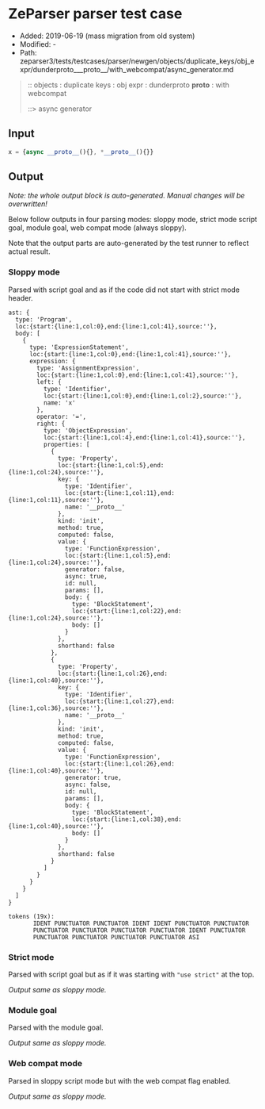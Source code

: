 # ZeParser parser test case

- Added: 2019-06-19 (mass migration from old system)
- Modified: -
- Path: zeparser3/tests/testcases/parser/newgen/objects/duplicate_keys/obj_expr/dunderproto___proto__/with_webcompat/async_generator.md

> :: objects : duplicate keys : obj expr : dunderproto __proto__ : with webcompat
>
> ::> async generator

## Input

`````js
x = {async __proto__(){}, *__proto__(){}}
`````

## Output

_Note: the whole output block is auto-generated. Manual changes will be overwritten!_

Below follow outputs in four parsing modes: sloppy mode, strict mode script goal, module goal, web compat mode (always sloppy).

Note that the output parts are auto-generated by the test runner to reflect actual result.

### Sloppy mode

Parsed with script goal and as if the code did not start with strict mode header.

`````
ast: {
  type: 'Program',
  loc:{start:{line:1,col:0},end:{line:1,col:41},source:''},
  body: [
    {
      type: 'ExpressionStatement',
      loc:{start:{line:1,col:0},end:{line:1,col:41},source:''},
      expression: {
        type: 'AssignmentExpression',
        loc:{start:{line:1,col:0},end:{line:1,col:41},source:''},
        left: {
          type: 'Identifier',
          loc:{start:{line:1,col:0},end:{line:1,col:2},source:''},
          name: 'x'
        },
        operator: '=',
        right: {
          type: 'ObjectExpression',
          loc:{start:{line:1,col:4},end:{line:1,col:41},source:''},
          properties: [
            {
              type: 'Property',
              loc:{start:{line:1,col:5},end:{line:1,col:24},source:''},
              key: {
                type: 'Identifier',
                loc:{start:{line:1,col:11},end:{line:1,col:11},source:''},
                name: '__proto__'
              },
              kind: 'init',
              method: true,
              computed: false,
              value: {
                type: 'FunctionExpression',
                loc:{start:{line:1,col:5},end:{line:1,col:24},source:''},
                generator: false,
                async: true,
                id: null,
                params: [],
                body: {
                  type: 'BlockStatement',
                  loc:{start:{line:1,col:22},end:{line:1,col:24},source:''},
                  body: []
                }
              },
              shorthand: false
            },
            {
              type: 'Property',
              loc:{start:{line:1,col:26},end:{line:1,col:40},source:''},
              key: {
                type: 'Identifier',
                loc:{start:{line:1,col:27},end:{line:1,col:36},source:''},
                name: '__proto__'
              },
              kind: 'init',
              method: true,
              computed: false,
              value: {
                type: 'FunctionExpression',
                loc:{start:{line:1,col:26},end:{line:1,col:40},source:''},
                generator: true,
                async: false,
                id: null,
                params: [],
                body: {
                  type: 'BlockStatement',
                  loc:{start:{line:1,col:38},end:{line:1,col:40},source:''},
                  body: []
                }
              },
              shorthand: false
            }
          ]
        }
      }
    }
  ]
}

tokens (19x):
       IDENT PUNCTUATOR PUNCTUATOR IDENT IDENT PUNCTUATOR PUNCTUATOR
       PUNCTUATOR PUNCTUATOR PUNCTUATOR PUNCTUATOR IDENT PUNCTUATOR
       PUNCTUATOR PUNCTUATOR PUNCTUATOR PUNCTUATOR ASI
`````

### Strict mode

Parsed with script goal but as if it was starting with `"use strict"` at the top.

_Output same as sloppy mode._

### Module goal

Parsed with the module goal.

_Output same as sloppy mode._

### Web compat mode

Parsed in sloppy script mode but with the web compat flag enabled.

_Output same as sloppy mode._
